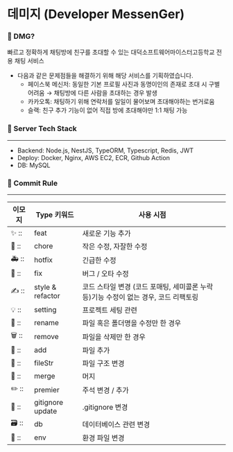 # 데미지 (Developer MessenGer)

### 💬 DMG?

빠르고 정확하게 채팅방에 친구를 초대할 수 있는 대덕소프트웨어마이스터고등학교 전용 채팅 서비스

- 다음과 같은 문제점들을 해결하기 위해 해당 서비스를 기획하였습니다.
    - 페이스북 메신저: 동일한 기본 프로필 사진과 동명이인의 존재로 초대 시 구별 어려움 → 채팅방에 다른 사람을 초대하는 경우 발생
    - 카카오톡: 채팅하기 위해 연락처를 일일이 물어보며 초대해야하는 번거로움
    - 슬랙: 친구 추가 기능이 없어 직접 방에 초대해야만 1:1 채팅 가능

### 🔧 Server Tech Stack

---

- Backend: Node.js, NestJS, TypeORM, Typescript, Redis, JWT
- Deploy: Docker, Nginx, AWS EC2, ECR, Github Action
- DB: MySQL

### 🧩 Commit Rule

---

| 이모지 | Type 키워드 | 사용 시점 |
| --- | --- | --- |
| ✨ :: | feat | 새로운 기능 추가 |
| 👀 :: | chore | 작은 수정, 자잘한 수정 |
| 🚑️ :: | hotfix | 긴급한 수정 |
| 🐛 :: | fix | 버그 / 오타 수정 |
| ✍ :: | style & refactor | 코드 스타일 변경 (코드 포매팅, 세미콜론 누락 등)기능 수정이 없는 경우, 코드 리팩토링 |
| 💡 :: | setting | 프로젝트 세팅 관련 |
| 📎 :: | rename | 파일 혹은 폴더명을 수정만 한 경우 |
| 🗑 :: | remove | 파일을 삭제만 한 경우 |
| 🌱 :: | add | 파일 추가 |
| 📁 :: | fileStr | 파일 구조 변경 |
| 🔀 :: | merge | 머지 |
| ✏️ :: | premier | 주석 변경 / 추가 |
| 🙈 ::  | gitignore update | .gitignore 변경 |
| 🗃️ :: | db | 데이터베이스 관련 변경 |
| 🔧 ::  | env | 환경 파일 변경 |